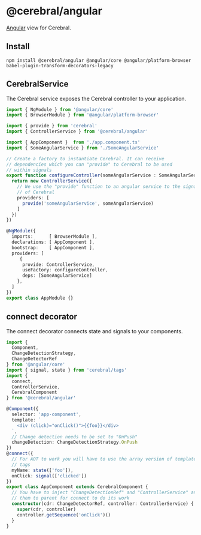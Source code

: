 # @cerebral/angular

[Angular](https://angular.io/) view for Cerebral.

## Install

`npm install @cerebral/angular @angular/core @angular/platform-browser babel-plugin-transform-decorators-legacy`

## CerebralService

The Cerebral service exposes the Cerebral controller to your application.

```ts
import { NgModule } from '@angular/core'
import { BrowserModule } from '@angular/platform-browser'

import { provide } from 'cerebral'
import { ControllerService } from '@cerebral/angular'

import { AppComponent }  from './app.component.ts'
import { SomeAngularService } from './SomeAngularService'

// Create a factory to instantiate Cerebral. It can receive
// dependencies which you can "provide" to Cerebral to be used
// within signals
export function configureController(someAngularService : SomeAngularService) {
  return new ControllerService({
    // We use the "provide" function to an angular service to the signals
    // of Cerebral
    providers: [
      provide('someAngularService', someAngularService)
    ]
  })
})

@NgModule({
  imports:      [ BrowserModule ],
  declarations: [ AppComponent ],
  bootstrap:    [ AppComponent ],
  providers: [
     {
      provide: ControllerService,
      useFactory: configureController,
      deps: [SomeAngularService]
    },
  ]
})
export class AppModule {}
```

## connect decorator

The connect decorator connects state and signals to your components.

```ts
import {
  Component,
  ChangeDetectionStrategy,
  ChangeDetectorRef
} from '@angular/core'
import { signal, state } from 'cerebral/tags'
import {
  connect,
  ControllerService,
  CerebralComponent
} from '@cerebral/angular'

@Component({
  selector: 'app-component',
  template: `
    <div (click)="onClick()">{{foo}}</div>
  `,
  // Change detection needs to be set to "OnPush"
  changeDetection: ChangeDetectionStrategy.OnPush
})
@connect({
  // For AOT to work you will have to use the array version of template
  // tags
  myName: state(['foo']),
  onClick: signal(['clicked'])
})
export class AppComponent extends CerebralComponent {
  // You have to inject "ChangeDetectionRef" and "ControllerService" and pass
  // them to parent for connect to do its work
  constructor(cdr: ChangeDetectorRef, controller: ControllerService) {
    super(cdr, controller)
    controller.getSequence('onClick')()
  }
}
```
